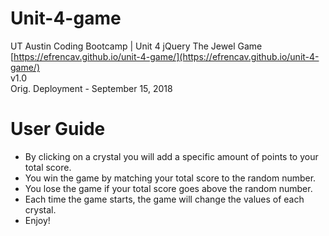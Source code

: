 # Unit-4-game 
UT Austin Coding Bootcamp | Unit 4 jQuery The Jewel Game \
[https://efrencav.github.io/unit-4-game/](https://efrencav.github.io/unit-4-game/) \
v1.0 \
Orig. Deployment - September 15, 2018

# User Guide
- By clicking on a crystal you will add a specific amount of points to your total score.
- You win the game by matching your total score to the random number.
- You lose the game if your total score goes above the random number.
- Each time the game starts, the game will change the values of each crystal.
- Enjoy!
